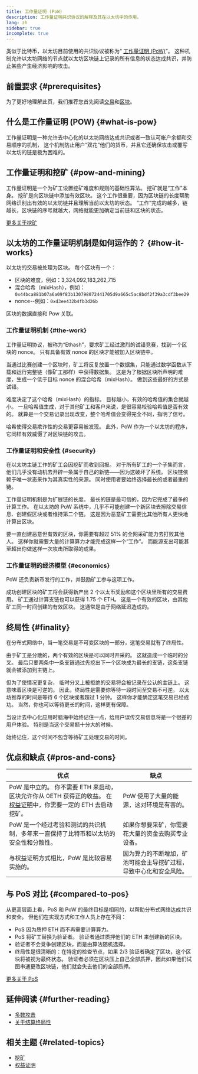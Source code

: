```yaml
---
title: 工作量证明 (PoW)
description: 工作量证明共识协议的解释及其在以太坊中的作用。
lang: zh
sidebar: true
incomplete: true
---
```


类似于比特币，以太坊目前使用的共识协议被称为“ [工作量证明 (PoW)](https://en.wikipedia.org/wiki/Proof_of_work)”。 这种机制允许以太坊网络的节点就以太坊区块链上记录的所有信息的状态达成共识，并防止某些产生经济影响的攻击。

## 前置要求 {#prerequisites}

为了更好地理解此页，我们推荐您首先阅读[交易](/developers/docs/transactions/)和[区块](/developers/docs/blocks/)。

## 什么是工作量证明 (POW) {#what-is-pow}

工作量证明是一种允许去中心化的以太坊网络达成共识或者一致认可帐户余额和交易顺序的机制， 这个机制防止用户“双花”他们的货币，并且它还确保攻击或覆写以太坊的链是极为困难的。

## 工作量证明和挖矿 {#pow-and-mining}

工作量证明是一个为矿工设置挖矿难度和规则的基础性算法。 挖矿就是“工作”本身。 挖矿是向区块链中添加有效区块。 这个工作很重要，因为区块链的长度帮助网络识别出有效的以太坊链并且理解当前以太坊的状态。 “工作”完成的越多，链越长，区块链的序号就越大，网络就能更加确定当前链和区块的状态。

[更多关于挖矿](/developers/docs/consensus-mechanisms/pow/mining/)

## 以太坊的工作量证明机制是如何运作的？ {#how-it-works}

以太坊的交易被处理为区块。 每个区块有一个：

- 区块的难度，例如：3,324,092,183,262,715
- 混合哈希（mixHash），例如：`0x44bca881b07a6a09f83b130798072441705d9a665c5ac8bdf2f39a3cdf3bee29`
- nonce--例如：`0xd3ee432b4fb3d26b`

区块的数据直接和 Pow 关联。

### 工作量证明机制 {#the-work}

工作量证明协议，被称为“Ethash”，要求矿工经过激烈的试错竞赛，找到一个区块的 nonce。 只有具备有效 nonce 的区块才能被加入区块链中。

当通过比赛创建一个区块时，矿工将反复放置一个数据集，只能通过数学函数从下载和运行完整链（像矿工那样）中获得数据集。 这是为了根据区块所声明的难度，生成一个低于目标 nonce 的混合哈希（mixHash）。 做到这些最好的方式是试错。

难度决定了这个哈希（mixHash）的指标。 目标越小，有效的哈希值的集合就越小。 一旦哈希值生成，对于其他矿工和客户来说，是很容易校验哈希值是否有效的。 就算是一个交易记录出现改变，整个哈希值会变得完全不同，指明了信号。

哈希使得交易欺诈性的交易更容易被发现。 此外，PoW 作为一个以太坊的程序，它同样有效威慑了对区块链的攻击。

### 工作量证明和安全性 {#security}

在以太坊主链工作的矿工会因挖矿而收到回报。 对于所有矿工的一个子集而言，他们几乎没有动机去开辟一条属于自己的新链——因为这破坏了系统。 区块链依赖于唯一状态来作为其真实性的来源。 同时使用者要始终选择最长的或者最重的链。

工作量证明机制是为扩展链的长度。 最长的链是最可信的，因为它完成了最多的计算工作。 在以太坊的 PoW 系统中，几乎不可能创建一个新区块去擦除交易信息、创建假区块或者维持第二个链。 这是因为恶意矿工需要比其他所有人更快地计算出区块。

要一直创建恶意但有效的区块，你需要有超过 51% 的全网采矿能力去打败其他人。 这样你就需要大量的计算算力才能完成这样一个“工作”。 而能源支出可能甚至超出你做这样一次攻击所取得的成果。

### 工作量证明的经济模型 {#economics}

PoW 还负责新币发行的工作，并鼓励矿工参与这项工作。

成功创建区块的矿工将会获得新产出 2 个以太币奖励和这个区块里所有的交易费用。 矿工通过计算支链也可以获得 1.75 个 ETH。 这是一个有效的区块，由其他矿工同一时间创建的有效区块。 这通常是由于网络延迟造成的。

## 终局性 {#finality}

在分布式网络中，当一笔交易是不可变区块的一部分，这笔交易就有了终局性。

由于矿工是分散的，两个有效的区块是可以同时开采的。 这就造成一个临时的分叉。 最后只要两条中一条支链通过先挖出下一个区块成为最长的支链，这条支链就会被添加到主链上。

但为了使情况更复杂， 临时分叉上被拒绝的交易将会被记录在公认的主链上。 这意味着区块是可逆的。 因此，终局性是需要你等待一段时间至交易不可逆。 以太坊推荐的时间是等待 6 个区块或者超过 1 分钟。 这样你才能确定这笔交易已经成功。 当然，你也可以等待更长的时间，这样更有保障。

当设计去中心化应用时脑海中始终记住一点，给用户误传交易信息将是一个很差的用户体验。 特别是当这个交易额十分大的时候。

始终记住，这个时间不包含等待矿工处理交易的时间。

## 优点和缺点 {#pros-and-cons}

| 优点                                                                                                                                                           | 缺点                                                               |
| -------------------------------------------------------------------------------------------------------------------------------------------------------------- | ------------------------------------------------------------------ |
| PoW 是中立的。 你不需要 ETH 来启动，区块允许你从 0ETH 获得正的收益。 在[权益证明](/developers/docs/consensus-mechanisms/pos/)中，你需要一定的 ETH 去启动挖矿。 | PoW 使用了大量的能源，这对环境是有害的。                           |
| PoW 是一个经过考验和测试的共识机制，多年来一直保持了比特币和以太坊的安全性和分散性。                                                                           | 如果你想要采矿，你需要花大量的资金去购买专业设备。                 |
| 与权益证明方式相比，PoW 是比较容易实施的。                                                                                                                     | 因为算力的不断增加，矿池可能会主导挖矿过程，导致中心化和安全风险。 |

## 与 PoS 对比 {#compared-to-pos}

从更高层面上看，PoS 和 PoW 的最终目标是相同的，以帮助分布式网络达成共识和安全。 但他们在实现方式和工作人员上存在不同：

- PoS 因为质押 ETH 而不再需要计算算力。
- PoS 将矿工替换为验证者。 验证者通过质押他们的 ETH 来创建新的区块。
- 验证者不会竞争创建区块，而是由算法随机选择。
- 终局性是很清晰的：在特定的检查节点，如果 2/3 验证者确定了区块，这个区块将被视为最终状态。 验证者必须在区块压上自己全部质押，因此如果他们试图串通更改区块链，他们就会失去他们的全部质押。

[更多关于 PoS](/developers/docs/consensus-mechanisms/pos/)

## 延伸阅读 {#further-reading}

- [多数攻击](https://en.bitcoin.it/wiki/Majority_attack)
- [关于结算终局性](https://blog.ethereum.org/2016/05/09/on-settlement-finality/)

## 相关主题 {#related-topics}

- [挖矿](/developers/docs/consensus-mechanisms/pow/mining/)
- [权益证明](/developers/docs/consensus-mechanisms/pos/)
